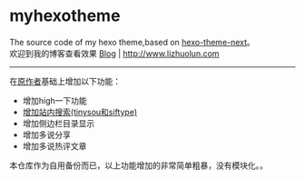 # myhexotheme
 The source code of my hexo theme,based on [hexo-theme-next](https://github.com/iissnan/hexo-theme-next)。  
 欢迎到我的博客查看效果
[Blog](http://www.lizhuolun.com) | http://www.lizhuolun.com

-----
在[原作者](https://github.com/iissnan/hexo-theme-next)基础上增加以下功能：

* 增加high一下功能
* [增加站内搜索(tinysou和siftype)](https://github.com/lzlun129/my-hexo-next/wiki/%E6%94%AF%E6%8C%81Swiftype-tinysou%E7%AB%99%E5%86%85%E6%90%9C%E7%B4%A2)
* 增加侧边栏目录显示
* 增加多说分享
* 增加多说热评文章

本仓库作为自用备份而已，以上功能增加的非常简单粗暴，没有模块化。。

